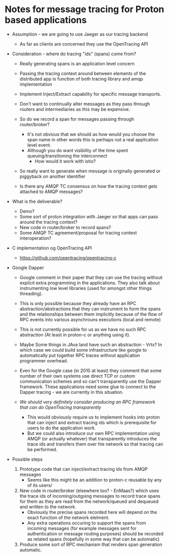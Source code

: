 Notes for message tracing for Proton based applications
=======================================================

- Assumption - we are going to use Jaeger as our tracing backend
  - As far as clients are concerned they use the OpenTracing API

- Consideration - where do tracing "ids" (spans) come from?
  - Really generating spans is an application level concern
  - Passing the tracing context around between elements of the distributed app is function of both tracing library and amqp implementation
  - Implement Inject/Extract capability for specific message transports.
  - Don't want to continually alter messages as they pass through routers and intermediaries as this may be expensive.
  - So do we record a span for messages passing through router/broker?
    - It's not obvious that we should as how would you choose the span name in other words this is perhaps not a real application level event.
    - Although you do want visibility of the time spent queuing/transitioning the interconnect
      - How would it work with istio?

  - So really want to generate when message is originally generated or piggyback on another
   identifier
  - Is there any AMQP TC consensus on how the tracing context gets attached to AMQP messages?


- What is the deliverable?
  - Demo?
  - Some sort of proton integration with Jaeger so that apps can pass around the tracing context?
  - New code in router/broker to record spans?
  - Some AMQP TC agreement/proposal for tracing context interoperation?

- C implementation og OpenTracing API
  - https://github.com/opentracing/opentracing-c

- Google Dapper
  - Google comment in their paper that they can use the tracing without explicit extra programming in the applications. They also talk about instrumenting low level libraries (used for amongst other things threading).
  
  - This is only possible because they already have an RPC abstraction/abstractions that they can instrument to form the spans and the relationships between them implicitly because of the flow of RPC events into various asynchrouns executions (local and remote)

  - This is not currently possible for us as we have no such RPC abstraction (At least in proton-c or anything using it).

  - Maybe Some things in JAva land have such an abstraction - Vrtx? In which case we could build some infrastructure like google to automatically put together RPC traces without application programmer overhead.

  - Even for the Google case (in 2010 at least) they comment that some number of their own systems use direct TCP or custom communication schemes and so can't transparently use the Dapper framework. These applications need some glue to connect to the Dapper tracing - we are currently in this situation.

  - *We should very definitely consider producing an RPC framework that can do OpenTracing transparently*
    - This would obviously require us to implement hooks into proton that can inject and extract tracing ids which is prerequisite for users to do the application work.
    - But we could also introduce our own RPC implementation using AMQP (or actually whatever) that transparently introduces the trace ids and transfers them over hte network so that tracing can be performed.

- Possible steps
  1. Prototype code that can inject/extract tracing ids from AMQP messages
     - Seems like this might be an addition to proton-c reusable by any of its users/
  2. New code in router/broker (elsewhere too? - EnMaas?) which uses the trace ids of incoming/outgoing messages to record trace spans for them as they are read from the network/queued and dequeued and written to the network.
     - Obviously the precise spans recorded here will depend on the exact function of the network elelment.
     - Any extra operations occuring to support the spans from incoming messages (for example messages sent for authentication or message routing purposes) should be recorded as related spans (hopefully in some way that can be automatic)
  3. Produce some sort of RPC mechanism that renders span generation automatic.
